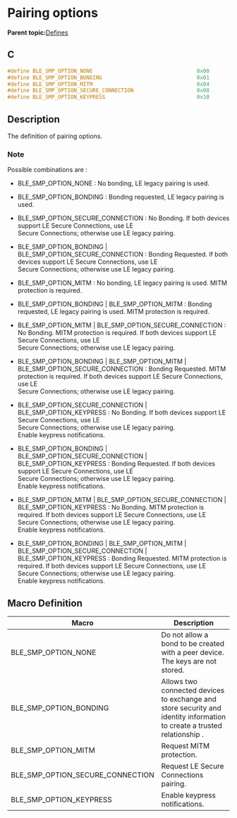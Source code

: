 # Pairing options

**Parent topic:**[Defines](GUID-E98A07E1-AB35-4D3D-B408-251AB8127825.md)

## C

```c
#define BLE_SMP_OPTION_NONE                                 0x00
#define BLE_SMP_OPTION_BONDING                              0x01
#define BLE_SMP_OPTION_MITM                                 0x04
#define BLE_SMP_OPTION_SECURE_CONNECTION                    0x08
#define BLE_SMP_OPTION_KEYPRESS                             0x10
```

## Description

The definition of pairing options.

### Note

Possible combinations are :

-   BLE\_SMP\_OPTION\_NONE : No bonding, LE legacy pairing is used.

-   BLE\_SMP\_OPTION\_BONDING : Bonding requested, LE legacy pairing is used.

-   BLE\_SMP\_OPTION\_SECURE\_CONNECTION : No Bonding. If both devices support LE Secure Connections, use LE<br />Secure Connections; otherwise use LE legacy pairing.

-   BLE\_SMP\_OPTION\_BONDING \| BLE\_SMP\_OPTION\_SECURE\_CONNECTION : Bonding Requested. If both devices support LE Secure Connections, use LE<br />Secure Connections; otherwise use LE legacy pairing.

-   BLE\_SMP\_OPTION\_MITM : No bonding, LE legacy pairing is used. MITM protection is required.

-   BLE\_SMP\_OPTION\_BONDING \| BLE\_SMP\_OPTION\_MITM : Bonding requested, LE legacy pairing is used. MITM protection is required.

-   BLE\_SMP\_OPTION\_MITM \| BLE\_SMP\_OPTION\_SECURE\_CONNECTION : No Bonding. MITM protection is required. If both devices support LE Secure Connections, use LE<br />Secure Connections; otherwise use LE legacy pairing.

-   BLE\_SMP\_OPTION\_BONDING \| BLE\_SMP\_OPTION\_MITM \| BLE\_SMP\_OPTION\_SECURE\_CONNECTION : Bonding Requested. MITM protection is required. If both devices support LE Secure Connections, use LE<br />Secure Connections; otherwise use LE legacy pairing.

-   BLE\_SMP\_OPTION\_SECURE\_CONNECTION \| BLE\_SMP\_OPTION\_KEYPRESS : No Bonding. If both devices support LE Secure Connections, use LE<br />Secure Connections; otherwise use LE legacy pairing.<br />Enable keypress notifications.

-   BLE\_SMP\_OPTION\_BONDING \| BLE\_SMP\_OPTION\_SECURE\_CONNECTION \| BLE\_SMP\_OPTION\_KEYPRESS : Bonding Requested. If both devices support LE Secure Connections, use LE<br />Secure Connections; otherwise use LE legacy pairing.<br />Enable keypress notifications.

-   BLE\_SMP\_OPTION\_MITM \| BLE\_SMP\_OPTION\_SECURE\_CONNECTION \| BLE\_SMP\_OPTION\_KEYPRESS : No Bonding. MITM protection is required. If both devices support LE Secure Connections, use LE<br />Secure Connections; otherwise use LE legacy pairing.<br />Enable keypress notifications.

-   BLE\_SMP\_OPTION\_BONDING \| BLE\_SMP\_OPTION\_MITM \| BLE\_SMP\_OPTION\_SECURE\_CONNECTION \| BLE\_SMP\_OPTION\_KEYPRESS : Bonding Requested. MITM protection is required. If both devices support LE Secure Connections, use LE<br />Secure Connections; otherwise use LE legacy pairing.<br />Enable keypress notifications.


## Macro Definition

|Macro|Description|
|-----|-----------|
|BLE\_SMP\_OPTION\_NONE|Do not allow a bond to be created with a peer device. The keys are not stored.|
|BLE\_SMP\_OPTION\_BONDING|Allows two connected devices to exchange and store security and identity information to create a trusted relationship .|
|BLE\_SMP\_OPTION\_MITM|Request MITM protection.|
|BLE\_SMP\_OPTION\_SECURE\_CONNECTION|Request LE Secure Connections pairing.|
|BLE\_SMP\_OPTION\_KEYPRESS|Enable keypress notifications.|

